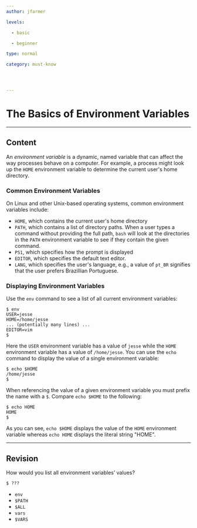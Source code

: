 ```yaml
---
author: jfarmer

levels:

  - basic

  - beginner

type: normal

category: must-know




---
```


# The Basics of Environment Variables

---
## Content

An *environment variable* is a dynamic, named variable that can affect the way processes behave on a computer.  For example, a process might look up the `HOME` environment variable to determine the current user's home directory.

### Common Environment Variables

On Linux and other Unix-based operating systems, common environment variables include:

- `HOME`, which contains the current user's home directory
- `PATH`, which contains a list of directory paths.  When a user types a command without providing the full path, `bash` will look at the directories in the `PATH` environment variable to see if they contain the given command.
- `PS1`, which specifies how the prompt is displayed
- `EDITOR`, which specifies the default text editor.
- `LANG`, which specifies the user's language, e.g., a value of `pt_BR` signifies that the user prefers Brazillian Portuguese.

### Displaying Environment Variables

Use the `env` command to see a list of all current environment variables:

```console
$ env
USER=jesse
HOME=/home/jesse
... (potentially many lines) ...
EDITOR=vim
$
```

Here the `USER` environment variable has a value of `jesse` while the `HOME` environment variable has a value of `/home/jesse`.  You can use the `echo` command to display the value of a single environment variable:

```console
$ echo $HOME
/home/jesse
$
```

When referencing the value of a given environment variable you must prefix the name with a `$`.  Compare `echo $HOME` to the following:


```console
$ echo HOME
HOME
$
```

As you can see, `echo $HOME` displays the value of the `HOME` environment variable whereas `echo HOME` displays the literal string "HOME".

---
## Revision

How would you list all environment variables’ values?
```
$ ???
```

* `env`
* `$PATH`
* `$ALL`
* `vars`
* `$VARS`

